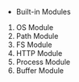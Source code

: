 * Built-in Modules

1. OS Module
2. Path Module
3. FS Module
4. HTTP Module
5. Process Module
6. Buffer Module
